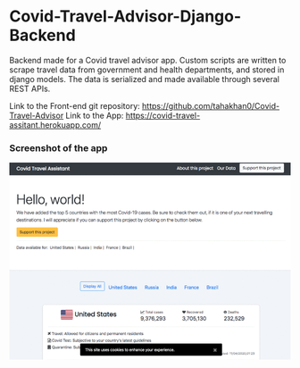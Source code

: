 # Covid-Travel-Advisor-Django-Backend

  Backend made for a Covid travel advisor app. Custom scripts are written to scrape travel data from government and health departments, and stored in django models.
  The data is serialized and made available through several REST APIs. 
  
  Link to the Front-end git repository: https://github.com/tahakhan0/Covid-Travel-Advisor
  Link to the App: https://covid-travel-assitant.herokuapp.com/
  
  
### Screenshot of the app
![Alt text](https://github.com/tahakhan0/Covid-Travel-Advisor/blob/main/covidtraveladvisor.gif "Optional title")
